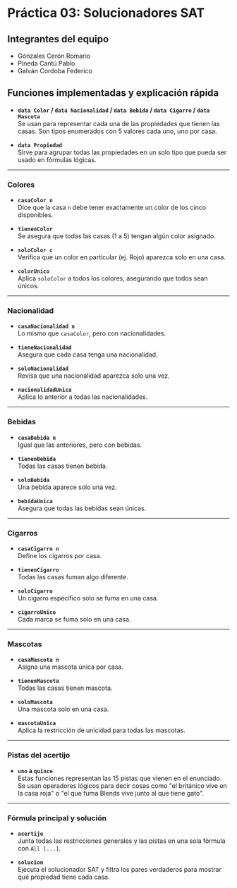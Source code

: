 # Práctica 03: Solucionadores SAT

## Integrantes del equipo
- Gónzales Cerón Romario
- Pineda Cantú Pablo
- Galván Cordoba Federico

## Funciones implementadas y explicación rápida

- **`data Color` / `data Nacionalidad` / `data Bebida` / `data Cigarro` / `data Mascota`**  
  Se usan para representar cada una de las propiedades que tienen las casas. Son tipos enumerados con 5 valores cada uno, uno por casa.

- **`data Propiedad`**  
  Sirve para agrupar todas las propiedades en un solo tipo que pueda ser usado en fórmulas lógicas.

---

### Colores

- **`casaColor n`**  
  Dice que la casa `n` debe tener exactamente un color de los cinco disponibles.

- **`tienenColor`**  
  Se asegura que todas las casas (1 a 5) tengan algún color asignado.

- **`soloColor c`**  
  Verifica que un color en particular (ej. Rojo) aparezca solo en una casa.

- **`colorUnico`**  
  Aplica `soloColor` a todos los colores, asegurando que todos sean únicos.

---

### Nacionalidad

- **`casaNacionalidad n`**  
  Lo mismo que `casaColor`, pero con nacionalidades.

- **`tieneNacionalidad`**  
  Asegura que cada casa tenga una nacionalidad.

- **`soloNacionalidad`**  
  Revisa que una nacionalidad aparezca solo una vez.

- **`nacionalidadUnica`**  
  Aplica lo anterior a todas las nacionalidades.

---

### Bebidas

- **`casaBebida n`**  
  Igual que las anteriores, pero con bebidas.

- **`tienenBebida`**  
  Todas las casas tienen bebida.

- **`soloBebida`**  
  Una bebida aparece solo una vez.

- **`bebidaUnica`**  
  Asegura que todas las bebidas sean únicas.

---

### Cigarros

- **`casaCigarro n`**  
  Define los cigarros por casa.

- **`tienenCigarro`**  
  Todas las casas fuman algo diferente.

- **`soloCigarro`**  
  Un cigarro específico solo se fuma en una casa.

- **`cigarroUnico`**  
  Cada marca se fuma solo en una casa.

---

### Mascotas

- **`casaMascota n`**  
  Asigna una mascota única por casa.

- **`tienenMascota`**  
  Todas las casas tienen mascota.

- **`soloMascota`**  
  Una mascota solo en una casa.

- **`mascotaUnica`**  
  Aplica la restricción de unicidad para todas las mascotas.

---

### Pistas del acertijo

- **`uno` a `quince`**  
  Estas funciones representan las 15 pistas que vienen en el enunciado. Se usan operadores lógicos para decir cosas como "el británico vive en la casa roja" o "el que fuma Blends vive junto al que tiene gato".

---

### Fórmula principal y solución

- **`acertijo`**  
  Junta todas las restricciones generales y las pistas en una sola fórmula con `All [...]`.

- **`solucion`**  
  Ejecuta el solucionador SAT y filtra los pares verdaderos para mostrar qué propiedad tiene cada casa.


